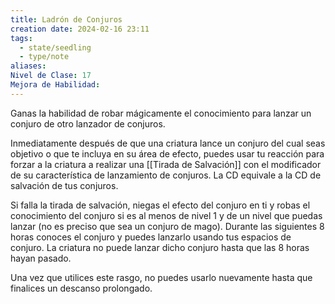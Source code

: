 ```yaml
---
title: Ladrón de Conjuros
creation date: 2024-02-16 23:11
tags:
  - state/seedling
  - type/note
aliases: 
Nivel de Clase: 17
Mejora de Habilidad:
---
```

Ganas la habilidad de robar mágicamente el conocimiento para lanzar un conjuro de otro lanzador
de conjuros.

Inmediatamente después de que una criatura lance un conjuro del cual seas objetivo o que te
incluya en su área de efecto, puedes usar tu reacción para forzar a la criatura a realizar una [[Tirada de Salvación]] con el modificador de su característica de lanzamiento de conjuros. La CD equivale a la CD de salvación de tus conjuros. 

Si falla la tirada de salvación, niegas el efecto del conjuro en ti y robas el conocimiento del conjuro si es al menos de nivel 1 y de un nivel que puedas lanzar (no es preciso que sea un conjuro de mago). 
Durante las siguientes 8 horas conoces el conjuro y puedes lanzarlo usando tus espacios de conjuro. La criatura no puede lanzar dicho conjuro hasta que las 8 horas hayan pasado.

Una vez que utilices este rasgo, no puedes usarlo nuevamente hasta que finalices un descanso
prolongado.



